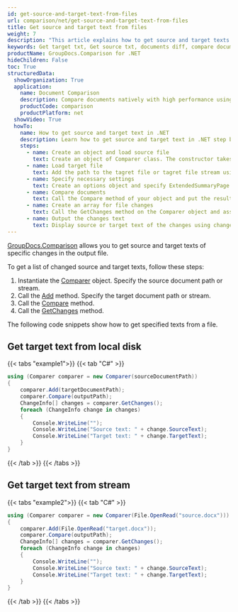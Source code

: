 ```yaml
---
id: get-source-and-target-text-from-files
url: comparison/net/get-source-and-target-text-from-files
title: Get source and target text from files
weight: 7
description: "This article explains how to get source and target texts of specific changes using GroupDocs.Comparison for .NET."
keywords: Get target txt, Get source txt, documents diff, compare documents, compare files
productName: GroupDocs.Comparison for .NET
hideChildren: False
toc: True
structuredData:
  showOrganization: True
  application:
    name: Document Comparison
    description: Compare documents natively with high performance using C# language and GroupDocs.Comparison for .NET
    productCode: comparison
    productPlatform: net
  showVideo: True
  howTo:
    name: How to get source and target text in .NET
    description: Learn how to get source and target text in .NET step by step
    steps:
      - name: Create an object and load source file
        text: Create an object of Comparer class. The constructor takes the source file path or source file stream parameter. You may specify absolute or relative file path as per your requirements.
      - name: Load target file
        text: Add the path to the tagret file or tagret file stream using the Add method.
      - name: Specify necessary settings
        text: Create an options object and specify ExtendedSummaryPage of true value.
      - name: Compare documents
        text: Call the Compare method of your object and put the resulting file path parameter.
      - name: Create an array for file changes
        text: Call the GetChanges method on the Comparer object and assign the result to an array of type ChangeInfo.
      - name: Output the changes text
        text: Display source or target text of the changes using change info array element.
---
```


[GroupDocs.Comparison](https://products.groupdocs.com/comparison/net) allows you to get source and target texts of specific changes in the output file.

To get a list of changed source and target texts, follow these steps:

1.  Instantiate the [Comparer](https://reference.groupdocs.com/net/comparison/groupdocs.comparison/comparer) object. Specify the source document path or stream.
2.  Call the [Add](https://reference.groupdocs.com/net/comparison/groupdocs.comparison/comparer/methods/add/index) method. Specify the target document path or stream.
3.  Call the [Compare](https://reference.groupdocs.com/net/comparison/groupdocs.comparison/comparer/methods/compare) method.
4.  Call the [GetChanges](https://reference.groupdocs.com/net/comparison/groupdocs.comparison/comparer/methods/getchanges) method.

The following code snippets show how to get specified texts from a file.

## Get target text from local disk

{{< tabs "example1">}}
{{< tab "C#" >}}
```csharp
using (Comparer comparer = new Comparer(sourceDocumentPath))
{
    comparer.Add(targetDocumentPath);
    comparer.Compare(outputPath);
    ChangeInfo[] changes = comparer.GetChanges();
    foreach (ChangeInfo change in changes)
    {
        Console.WriteLine("");
        Console.WriteLine("Source text: " + change.SourceText);
        Console.WriteLine("Target text: " + change.TargetText);
    }
}
```
{{< /tab >}}
{{< /tabs >}}

## Get target text from stream

{{< tabs "example2">}}
{{< tab "C#" >}}
```csharp
using (Comparer comparer = new Comparer(File.OpenRead("source.docx")))
{
    comparer.Add(File.OpenRead("target.docx"));
    comparer.Compare(outputPath);
    ChangeInfo[] changes = comparer.GetChanges();
    foreach (ChangeInfo change in changes)
    {
        Console.WriteLine("");
        Console.WriteLine("Source text: " + change.SourceText);
        Console.WriteLine("Target text: " + change.TargetText);
    }
}
```
{{< /tab >}}
{{< /tabs >}}